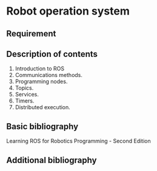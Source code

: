 # Robot operation system

## Requirement

## Description of contents

1. Introduction to ROS
2. Communications methods.
3. Programming nodes.
4. Topics.
5. Services.
6. Timers.
7. Distributed execution.

## Basic bibliography

Learning ROS for Robotics Programming - Second Edition

## Additional bibliography

